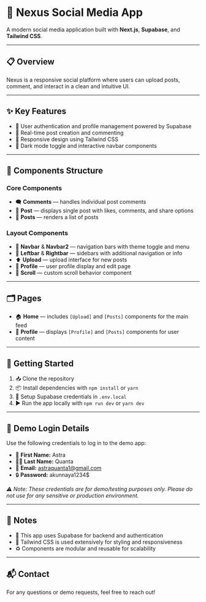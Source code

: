 # 🔗 Nexus Social Media App

A modern social media application built with **Next.js**, **Supabase**, and **Tailwind CSS**.

---

## 📋 Overview

Nexus is a responsive social platform where users can upload posts, comment, and interact in a clean and intuitive UI.

---

## ✨ Key Features

* 🔐 User authentication and profile management powered by Supabase
* 💬 Real-time post creation and commenting
* 📱 Responsive design using Tailwind CSS
* 🌙 Dark mode toggle and interactive navbar components

---

## 🧩 Components Structure

### Core Components

* 🗨️ **Comments** — handles individual post comments
* 📝 **Post** — displays single post with likes, comments, and share options
* 📃 **Posts** — renders a list of posts

### Layout Components

* 🧭 **Navbar** & **Navbar2** — navigation bars with theme toggle and menu
* 🧱 **Leftbar** & **Rightbar** — sidebars with additional navigation or info
* ⬆️ **Upload** — upload interface for new posts
* 👤 **Profile** — user profile display and edit page
* 🔄 **Scroll** — custom scroll behavior component

---

## 🗂️ Pages

* 🏠 **Home** — includes `[Upload]` and `[Posts]` components for the main feed
* 👥 **Profile** — displays `[Profile]` and `[Posts]` components for user content

---

## 🚀 Getting Started

1. 📥 Clone the repository
2. 📦 Install dependencies with `npm install` or `yarn`
3. 🔑 Setup Supabase credentials in `.env.local`
4. ▶️ Run the app locally with `npm run dev` or `yarn dev`

---

## 🧪 Demo Login Details

Use the following credentials to log in to the demo app:

* 🧑 **First Name:** Astra
* 👩‍🦰 **Last Name:** Quanta
* 📧 **Email:** [astraquanta1@gmail.com](mailto:astraquanta1@gmail.com)
* 🔒 **Password:** akunnaya1234\$

*⚠️ Note: These credentials are for demo/testing purposes only. Please do not use for any sensitive or production environment.*

---

## 📝 Notes

* 🔧 This app uses Supabase for backend and authentication
* 🎨 Tailwind CSS is used extensively for styling and responsiveness
* ♻️ Components are modular and reusable for scalability

---

## 📬 Contact

For any questions or demo requests, feel free to reach out!
